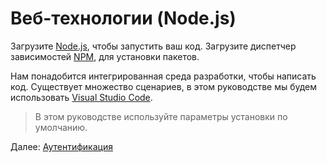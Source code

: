 # Веб-технологии (Node.js)

Загрузите [Node.js](http://nodejs.org), чтобы запустить ваш код. Загрузите диспетчер зависимостей [NPM](https://www.npmjs.com/get-npm), для установки пакетов. 

Нам понадобится интегрированная среда разработки, чтобы написать код. Существует множество сценариев, в этом руководстве мы будем использовать [Visual Studio Code](https://code.visualstudio.com/).

> В этом руководстве используйте параметры установки по умолчанию.

Далее: [Аутентификация](oauth/)
